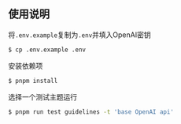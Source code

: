 ## 使用说明

将`.env.example`复制为`.env`并填入OpenAI密钥

```bash
$ cp .env.example .env
```

安装依赖项

```bash
$ pnpm install
```

选择一个测试主题运行

```bash
$ pnpm run test guidelines -t 'base OpenAI api'
```